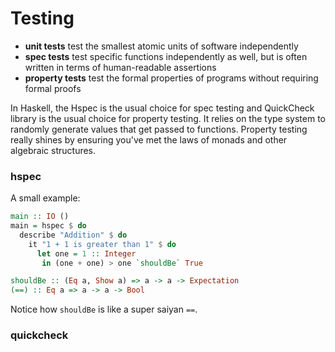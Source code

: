 # Testing
- **unit tests** test the smallest atomic units of software independently
- **spec tests** test specific functions independently as well, but is
often written in terms of human-readable assertions
- **property tests** test the formal properties of programs without requiring formal proofs

In Haskell, the Hspec is the usual choice for spec testing and
QuickCheck library is the usual choice for property testing.
It relies on the type system to randomly generate values that get passed to functions.
Property testing really shines by ensuring you've met the laws of monads and other algebraic structures.

### hspec
A small example:
```haskell
main :: IO ()
main = hspec $ do
  describe "Addition" $ do
    it "1 + 1 is greater than 1" $ do
      let one = 1 :: Integer
       in (one + one) > one `shouldBe` True

shouldBe :: (Eq a, Show a) => a -> a -> Expectation
(==) :: Eq a => a -> a -> Bool
```

Notice how `shouldBe` is like a super saiyan `==`.

### quickcheck

